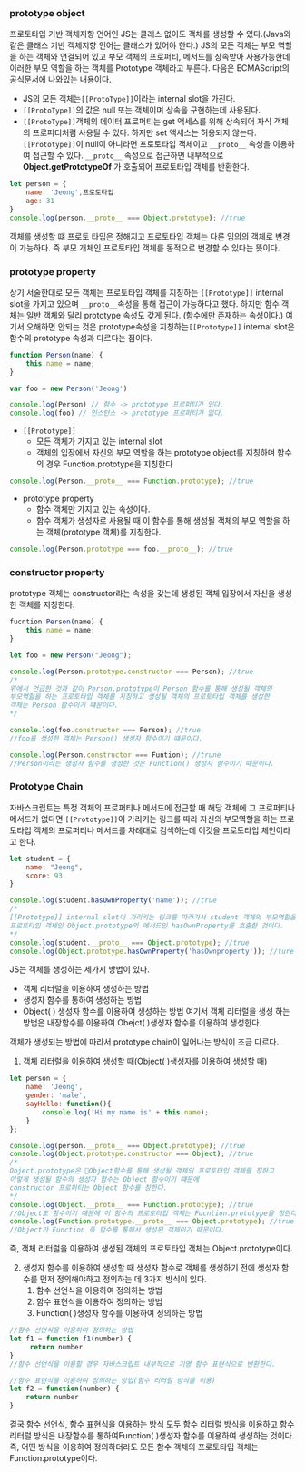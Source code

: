 <br/>

### prototype object
프로토타입 기반 객체지향 언어인 JS는 클래스 없이도 객체를 생성할 수 있다.(Java와 같은 클래스 기반 객체지향 언어는 클래스가 있어야 한다.)
JS의 모든 객체는 부모 역할을 하는 객체와 연결되어 있고 부모 객체의 프로퍼티, 메서드를 상속받아 사용가능한데 이러한 부모 역할을 하는 객체를 Prototype 객체라고 부른다.
다음은 ECMAScript의 공식문서에 나와있는 내용이다.
- JS의 모든 객체는`[[ProtoType]]`이라는 internal slot을 가진다.
- `[[ProtoType]]`의 값은 null 또는 객체이며 상속을 구현하는데 사용된다.
- `[[ProtoType]]`객체의 데이터 프로퍼티는 get 액세스를 위해 상속되어 자식 객체의 프로퍼티처럼 사용될 수 있다. 하지만 set 액세스는 허용되지 않는다.
`[[Prototype]]`이 null이 아니라면 프로토타입 객체이고 `__proto__` 속성을 이용하여 접근할 수 있다.
`__proto__` 속성으로 접근하면 내부적으로 **Object.getPrototypeOf** 가 호출되어 프로토타입 객체를 반환한다.
```js
let person = {
	name: 'Jeong',프로토타입
	age: 31
}
console.log(person.__proto__ === Object.prototype); //true
```
객체를 생성할 떄 프로토 타입은 정해지고 프로토타입 객체는 다른 임의의 객체로 변경이 가능하다. 즉 부모 개체인 프로토타입 객체를 동적으로 변경할 수 있다는 뜻이다.
<br/>

### prototype property
상기 서술한대로 모든 객체는 프로토타입 객체를 지칭하는 `[[Prototype]]` internal slot을 가지고 있으며 `__proto__`속성을 통해 접근이 가능하다고 했다.
하지만 함수 객체는 일반 객체와 달리 prototype 속성도 갖게 된다. (함수에만 존재하는 속성이다.)
여기서 오해하면 안되는 것은 prototype속성을 지칭하는`[[Prototype]]` internal slot은 함수의 prototype 속성과 다르다는 점이다.
```js
function Person(name) {
	this.name = name;
}

var foo = new Person('Jeong')

console.log(Person) // 함수 -> prototype 프로퍼티가 있다.
console.log(foo) // 인스턴스 -> prototype 프로퍼티가 없다.
```
	
- `[[Prototype]]`
	- 모든 객체가 가지고 있는 internal slot
	- 객체의 입장에서 자신의 부모 역할을 하는 prototype object를 지칭하며 함수의 경우 Function.prototype을 지칭한다
```js
console.log(Person.__proto__ === Function.prototype); //true
```
- prototype property
	- 함수 객체만 가지고 있는 속성이다.
	- 함수 객체가 생성자로 사용될 때 이 함수를 통해 생성될 객체의 부모 역할을 하는 객체(prototype 객체)를 지칭한다.
```js
console.log(Person.prototype === foo.__proto__); //true
```

### constructor property

prototype 객체는 constructor라는 속성을 갖는데 생성된 객체 입장에서 자신을 생성한 객체를 지칭한다.
```js
fucntion Person(name) {
	this.name = name;
}

let foo = new Person("Jeong");

console.log(Person.prototype.constructor === Person); //true
/*
위에서 언급한 것과 같이 Person.prototype이 Person 함수를 통해 생성될 객체의 
부모역할을 하는 프로토타입 객체를 지칭하고 생성될 객체의 프로토타입 객체를 생성한 
객체는 Person 함수이기 떄문이다.
*/

console.log(foo.constructor === Person); //true
//foo를 생성한 객체는 Person() 생성자 함수이기 떄문이다.

console.log(Person.constructor === Funtion); //trune
//Person이라는 생성자 함수를 생성한 것은 Function() 생성자 함수이기 떄문이다.
```

### Prototype Chain

자바스크립트는 특정 객체의 프로퍼티나 메서드에 접근할 때 해당 객체에 그 프로퍼티나 메서드가 없다면 `[[Prototype]]`이 가리키는 링크를 따라 자신의 부모역할을 하는 프로토타입 객체의 프로퍼티나 메서드를 차례대로 검색하는데 이것을 프로토타입 체인이라고 한다.
```js
let student = {
	name: "Jeong",
	score: 93
}

console.log(student.hasOwnProperty('name')); //true
/*
[[Prototype]] internal slot이 가리키는 링크를 따라가서 student 객체의 부모역할을 하는
프로토타입 객체인 Object.prototype의 메서드인 hasOwnProperty를 호출한 것이다.
*/
console.log(student.__proto__ === Object.prototype); //true
console.log(Object.prototype.hasOwnProperty('hasOwnproperty')); //ture
```


JS는 객체를 생성하는 세가지 방법이 있다.
 - 객체 리터럴을 이용하여 생성하는 방법
 - 생성자 함수를 통하여 생성하는 방법
 - Object( ) 생성자 함수를 이용하여 생성하는 방법
여기서 객체 리터럴을 생성 하는 방법은  내장함수를 이용하여 Obejct( )생성자 함수를 이용하여 생성한다.

객체가 생성되는 방법에 따라서 prototype chain이 일어나는 방식이 조금 다르다.
1. 객체 리터럴을 이용하여 생성할 때(Object( )생성자를 이용하여 생성할 때)
```js
let person = {
	name: 'Jeong',
	gender: 'male',
	sayHello: function(){
		console.log('Hi my name is' + this.name);
	}
};

console.log(person.__proto__ === Object.prototype); //true
console.log(Object.prototype.constructor === Object); //true
/*
Object.prototype은 Object함수를 통해 생성될 객체의 프로토타입 객체를 칭하고
이렇게 생성될 함수의 생성자 함수는 Object 함수이기 떄문에
constructor 프로퍼티는 Object 함수를 칭한다.
*/
console.log(Object.__proto__ === Function.prototype); //true
//Object도 함수이기 떄문에 이 함수의 프로토타입 객체는 Fucntion.prototype을 칭한다.
console.log(Function.prototype.__proto__ === Object.prototype); //true
//Object가 Function 즉 함수를 통해서 생성된 객체이기 때문이다.
```
즉, 객체 리터럴을 이용하여 생성된 객체의 프로토타입 객체는 Object.prototype이다.

2. 생성자 함수를 이용하여 생성할 때
	생성자 함수로 객체를 생성하기 전에 생성자 함수를 먼저 정의해야하고 정의하는 데 3가지 방식이 있다.
	1.  함수 선언식을 이용하여 정의하는 방법
	2.  함수 표현식을 이용하여 정의하는 방법
	3.  Function( )생성자 함수를 이용하여 정의하는 방법
```js
//함수 선언식을 이용하여 정의하는 방법
let f1 = function f1(number) {
	 return number
}
//함수 선언식을 이용할 경우 자바스크립트 내부적으로 기명 함수 표현식으로 변환한다.
```

```js 
//함수 표현식을 이용하여 정의하는 방법(함수 리터럴 방식을 이용)
let f2 = function(number) {
	return number
}
```
결국 함수 선언식, 함수 표현식을 이용하는 방식 모두 함수 리터럴 방식을 이용하고 함수 리터럴 방식은 내장함수를 통하여Function( )생성자 함수를 이용하여 생성하는 것이다. 즉, 어떤 방식을 이용하여 정의하더라도 모든 함수 객체의 프로토타입 객체는 Function.prototype이다.